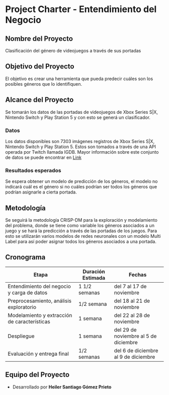 # Project Charter - Entendimiento del Negocio

## Nombre del Proyecto

Clasificación del género de videojuegos a través de sus portadas

## Objetivo del Proyecto

El objetivo es crear una herramienta que pueda predecir cuáles son los posibles géneros que lo identifiquen. 
## Alcance del Proyecto

Se tomarán los datos de las portadas de videojuegos de Xbox Series S|X, Nintendo Switch y Play Station 5 y con esto se generá un clasificador. 

### Datos
Los datos disponibles son 7303 imágenes registros de Xbox Series S|X, Nintendo Switch y Play Station 5. Estos son tomados a través de una API operada por Twitch llamada IGDB. Mayor información sobre este conjunto de datos se puede encontrar en [Link](https://api-docs.igdb.com/?python#authentication)

### Resultados esperados

Se espera obtener un modelo de predicción de los géneros, el modelo no indicará cuál es el género si no cuáles podrían ser todos los géneros que podrían asignarle a cierta portada. 

## Metodología

Se seguirá la metodología CRISP-DM para la exploración y modelamiento del problema, donde se tiene como variable los géneros asociados a un juego y se hará la predicción a través de las portadas de los juegos. Para esto se utilizarán varios modelos de redes neuronales con un modelo Multi Label para así poder asignar todos los géneros asociados a una portada. 

## Cronograma

| Etapa | Duración Estimada | Fechas |
|------|---------|-------|
| Entendimiento del negocio y carga de datos | 1 1/2 semanas | del 7 al 17 de noviembre |
| Preprocesamiento, análisis exploratorio | 1/2 semana | del 18 al 21 de noviembre |
| Modelamiento y extracción de características | 1 semana | del 22 al 28 de noviembre |
| Despliegue | 1 semana | del 29 de noviembre al 5 de diciembre |
| Evaluación y entrega final | 1/2 semanas | del 6 de diciembre al 9 de diciembre |

## Equipo del Proyecto

- Desarrollado por **Heiler Santiago Gómez Prieto**
